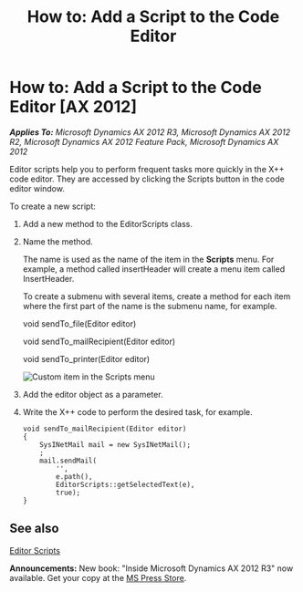﻿---
title: 'How to: Add a Script to the Code Editor'
TOCTitle: 'How to: Add a Script to the Code Editor'
ms:assetid: 7ced6a11-a34d-4669-a654-397ebfe07632
ms:mtpsurl: https://msdn.microsoft.com/en-us/library/Aa676080(v=AX.60)
ms:contentKeyID: 35246095
ms.date: 05/18/2015
mtps_version: v=AX.60
---

# How to: Add a Script to the Code Editor [AX 2012]


_**Applies To:** Microsoft Dynamics AX 2012 R3, Microsoft Dynamics AX 2012 R2, Microsoft Dynamics AX 2012 Feature Pack, Microsoft Dynamics AX 2012_

Editor scripts help you to perform frequent tasks more quickly in the X++ code editor. They are accessed by clicking the Scripts button in the code editor window.

To create a new script:

1.  Add a new method to the EditorScripts class.

2.  Name the method.
    
    The name is used as the name of the item in the **Scripts** menu. For example, a method called insertHeader will create a menu item called InsertHeader.
    
    To create a submenu with several items, create a method for each item where the first part of the name is the submenu name, for example.
    
    void sendTo\_file(Editor editor)
    
    void sendTo\_mailRecipient(Editor editor)
    
    void sendTo\_printer(Editor editor)
    
    ![Custom item in the Scripts menu](images/Aa676080.IdeEditorScript(en-us,AX.60).gif "Custom item in the Scripts menu")

3.  Add the editor object as a parameter.

4.  Write the X++ code to perform the desired task, for example.
    
        void sendTo_mailRecipient(Editor editor)
        {
            SysINetMail mail = new SysINetMail();
            ;
            mail.sendMail(
                '',
                e.path(),
                EditorScripts::getSelectedText(e),
                true);
        }

## See also

[Editor Scripts](editor-scripts.md)

  
**Announcements:** New book: "Inside Microsoft Dynamics AX 2012 R3" now available. Get your copy at the [MS Press Store](https://www.microsoftpressstore.com/store/inside-microsoft-dynamics-ax-2012-r3-9780735685109).

